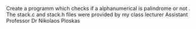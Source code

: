 Create a programm which checks if a alphanumerical is palindrome or not .
The stack.c and stack.h files were provided  by my class lecturer Assistant Professor Dr Nikolaos Ploskas
